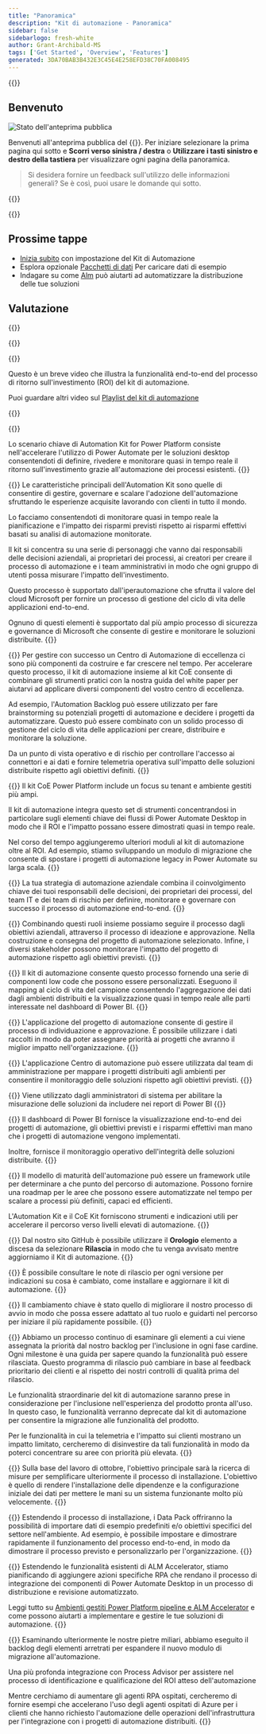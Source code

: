 ```yaml
---
title: "Panoramica"
description: "Kit di automazione - Panoramica"
sidebar: false
sidebarlogo: fresh-white
author: Grant-Archibald-MS
tags: ['Get Started', 'Overview', 'Features']
generated: 3DA70BAB3B432E3C45E4E258EFD38C70FA008495
---
```


<div class="optional">

{{<toc>}}

## Benvenuto

![Stato dell'anteprima pubblica](/images/illustrations/status-public-preview.svg)

Benvenuti all'anteprima pubblica del {{<product-name>}}. Per iniziare selezionare la prima pagina qui sotto e **Scorri verso sinistra / destra** o **Utilizzare i tasti sinistro e destro della tastiera** per visualizzare ogni pagina della panoramica.

> Si desidera fornire un feedback sull'utilizzo delle informazioni generali? Se è così, puoi usare le domande qui sotto.

</div>

{{<presentation slides="0,1,2,3,4,5,6,7,8,9,10,11,12,13,14,15,16,17,18,19,20">}}

<div class="optional">

{{<presentationStyles>}}

## Prossime tappe

- [Inizia subito](/it/get-started) con impostazione del Kit di Automazione
- Esplora opzionale [Pacchetti di dati](/it/features/datapacks) Per caricare dati di esempio
- Indagare su come [Alm](/it/features/alm) può aiutarti ad automatizzare la distribuzione delle tue soluzioni

## Valutazione

{{<questions name="/content/it/overview.json" completed="Grazie per aver fornito feedback" showNavigationButtons="false" locale="it">}}

</div>

{{<slideStyles>}}

{{<slide id="slide0" audio="" description="Overview Video" video="VNC0PWBTRwA">}}

Questo è un breve video che illustra la funzionalità end-to-end del processo di ritorno sull'investimento (ROI) del kit di automazione.

Puoi guardare altri video sul [Playlist del kit di automazione](https://www.youtube.com/playlist?list=PLi9EhCY4z99VlRg4j7D1Or6XfXbUcEWZy)

{{</slide>}}

{{<slide  id="slide1" audio="overview/Slide01.mp3" description="Automation Kit Overview" image="overview/Slide01.SVG" >}}

Lo scenario chiave di Automation Kit for Power Platform consiste nell'accelerare l'utilizzo di Power Automate per le soluzioni desktop consentendoti di definire, rivedere e monitorare quasi in tempo reale il ritorno sull'investimento grazie all'automazione dei processi esistenti.
{{</slide>}}

{{<slide  id="slide2" audio="overview/Slide02.mp3" description="Automation Kit Features" image="overview/Slide02.SVG" >}}
Le caratteristiche principali dell'Automation Kit sono quelle di consentire di gestire, governare e scalare l'adozione dell'automazione sfruttando le esperienze acquisite lavorando con clienti in tutto il mondo.

Lo facciamo consentendoti di monitorare quasi in tempo reale la pianificazione e l'impatto dei risparmi previsti rispetto ai risparmi effettivi basati su analisi di automazione monitorate.

Il kit si concentra su una serie di personaggi che vanno dai responsabili delle decisioni aziendali, ai proprietari dei processi, ai creatori per creare il processo di automazione e i team amministrativi in modo che ogni gruppo di utenti possa misurare l'impatto dell'investimento.

Questo processo è supportato dall'iperautomazione che sfrutta il valore del cloud Microsoft per fornire un processo di gestione del ciclo di vita delle applicazioni end-to-end.

Ognuno di questi elementi è supportato dal più ampio processo di sicurezza e governance di Microsoft che consente di gestire e monitorare le soluzioni distribuite.
{{</slide>}}

{{<slide  id="slide3" audio="overview/Slide03.mp3" description="Automation Center of Excellence Overview" image="overview/Slide03.SVG" >}}
Per gestire con successo un Centro di Automazione di eccellenza ci sono più componenti da costruire e far crescere nel tempo. Per accelerare questo processo, il kit di automazione insieme al kit CoE consente di combinare gli strumenti pratici con la nostra guida del white paper per aiutarvi ad applicare diversi componenti del vostro centro di eccellenza.

Ad esempio, l'Automation Backlog può essere utilizzato per fare brainstorming su potenziali progetti di automazione e decidere i progetti da automatizzare. Questo può essere combinato con un solido processo di gestione del ciclo di vita delle applicazioni per creare, distribuire e monitorare la soluzione.

Da un punto di vista operativo e di rischio per controllare l'accesso ai connettori e ai dati e fornire telemetria operativa sull'impatto delle soluzioni distribuite rispetto agli obiettivi definiti.
{{</slide>}}

{{<slide  id="slide4" audio="overview/Slide04.mp3" description="Automation Kit vs CoE Kit" image="overview/Slide04.SVG" >}}
Il kit CoE Power Platform include un focus su tenant e ambiente gestiti più ampi.

Il kit di automazione integra questo set di strumenti concentrandosi in particolare sugli elementi chiave dei flussi di Power Automate Desktop in modo che il ROI e l'impatto possano essere dimostrati quasi in tempo reale.

Nel corso del tempo aggiungeremo ulteriori moduli al kit di automazione oltre al ROI. Ad esempio, stiamo sviluppando un modulo di migrazione che consente di spostare i progetti di automazione legacy in Power Automate su larga scala.
{{</slide>}}

{{<slide  id="slide5" audio="overview/Slide05.mp3" description="Corporate Automation Strategy" image="overview/Slide05.SVG" >}}
La tua strategia di automazione aziendale combina il coinvolgimento chiave dei tuoi responsabili delle decisioni, dei proprietari dei processi, del team IT e dei team di rischio per definire, monitorare e governare con successo il processo di automazione end-to-end.
{{</slide>}}

{{<slide  id="slide6" audio="overview/Slide06.mp3" description="Corporate Automation Strategy" image="overview/Slide06.SVG" >}}
Combinando questi ruoli insieme possiamo seguire il processo dagli obiettivi aziendali, attraverso il processo di ideazione e approvazione. Nella costruzione e consegna del progetto di automazione selezionato. Infine, i diversi stakeholder possono monitorare l'impatto del progetto di automazione rispetto agli obiettivi previsti.
{{</slide>}}

{{<slide  id="slide7" audio="overview/Slide07.mp3" description="Leveraging Automation Kit" image="overview/Slide07.SVG" >}}
Il kit di automazione consente questo processo fornendo una serie di componenti low code che possono essere personalizzati. Eseguono il mapping al ciclo di vita del campione consentendo l'aggregazione dei dati dagli ambienti distribuiti e la visualizzazione quasi in tempo reale alle parti interessate nel dashboard di Power BI.
{{</slide>}}

{{<slide  id="slide8" audio="overview/Slide08.mp3" description="Automation Projects" image="overview/Slide08.SVG" >}}
L'applicazione del progetto di automazione consente di gestire il processo di individuazione e approvazione. È possibile utilizzare i dati raccolti in modo da poter assegnare priorità ai progetti che avranno il miglior impatto nell'organizzazione.
{{</slide>}}

{{<slide  id="slide9" audio="overview/Slide09.mp3" description="Automation Center" image="overview/Slide09.SVG" >}}
L'applicazione Centro di automazione può essere utilizzata dal team di amministrazione per mappare i progetti distribuiti agli ambienti per consentire il monitoraggio delle soluzioni rispetto agli obiettivi previsti.
{{</slide>}}

{{<slide  id="slide10" audio="overview/Slide10.mp3" description="Automation Solution Manager" image="overview/Slide10.SVG" >}}
Viene utilizzato dagli amministratori di sistema per abilitare la misurazione delle soluzioni da includere nei report di Power BI
{{</slide>}}

{{<slide  id="slide11" audio="overview/Slide11.mp3" description="Power BI Dashboard" image="overview/Slide11.SVG" >}}
Il dashboard di Power BI fornisce la visualizzazione end-to-end dei progetti di automazione, gli obiettivi previsti e i risparmi effettivi man mano che i progetti di automazione vengono implementati.

Inoltre, fornisce il monitoraggio operativo dell'integrità delle soluzioni distribuite.
{{</slide>}}

{{<slide  id="slide12" audio="overview/Slide12.mp3" description="Automation Maturity Model" image="overview/Slide12.SVG" >}}
Il modello di maturità dell'automazione può essere un framework utile per determinare a che punto del percorso di automazione. Possono fornire una roadmap per le aree che possono essere automatizzate nel tempo per scalare a processi più definiti, capaci ed efficienti.

L'Automation Kit e il CoE Kit forniscono strumenti e indicazioni utili per accelerare il percorso verso livelli elevati di automazione.
{{</slide>}}

{{<slide  id="slide13" audio="overview/Slide13.mp3" description="Monitor Automation Kit Releases" image="overview/Slide13.SVG" >}}
Dal nostro sito GitHub è possibile utilizzare il **Orologio** elemento a discesa da selezionare **Rilascia** in modo che tu venga avvisato mentre aggiorniamo il Kit di automazione.
{{</slide>}}

{{<slide  id="slide14" audio="overview/Slide14.mp3" description="Automation Kit Release" image="overview/Slide14-Nov2022.SVG" >}}
È possibile consultare le note di rilascio per ogni versione per indicazioni su cosa è cambiato, come installare e aggiornare il kit di automazione.
{{</slide>}}

{{<slide  id="slide15" audio="overview/Slide15.mp3" description="Automation Kit Getting Started" image="overview/Slide15.SVG" >}}
Il cambiamento chiave è stato quello di migliorare il nostro processo di avvio in modo che possa essere adattato al tuo ruolo e guidarti nel percorso per iniziare il più rapidamente possibile.
{{</slide>}}

{{<slide  id="slide16" audio="overview/Slide16.mp3" description="What's Next" image="overview/Slide16.SVG" >}}
Abbiamo un processo continuo di esaminare gli elementi a cui viene assegnata la priorità dal nostro backlog per l'inclusione in ogni fase cardine. Ogni milestone è una guida per sapere quando la funzionalità può essere rilasciata. Questo programma di rilascio può cambiare in base al feedback prioritario dei clienti e al rispetto dei nostri controlli di qualità prima del rilascio.

Le funzionalità straordinarie del kit di automazione saranno prese in considerazione per l'inclusione nell'esperienza del prodotto pronta all'uso. In questo caso, le funzionalità verranno deprecate dal kit di automazione per consentire la migrazione alle funzionalità del prodotto.

Per le funzionalità in cui la telemetria e l'impatto sui clienti mostrano un impatto limitato, cercheremo di disinvestire da tali funzionalità in modo da poterci concentrare su aree con priorità più elevata.
{{</slide>}}

{{<slide  id="slide17" audio="overview/Slide17.mp3" description="Simplifying the Install Process" image="overview/Slide17.SVG" >}}
Sulla base del lavoro di ottobre, l'obiettivo principale sarà la ricerca di misure per semplificare ulteriormente il processo di installazione. L'obiettivo è quello di rendere l'installazione delle dipendenze e la configurazione iniziale dei dati per mettere le mani su un sistema funzionante molto più velocemente.
{{</slide>}}

{{<slide  id="slide18" audio="overview/Slide18.mp3" description="Sample Data" image="overview/Slide18.SVG" >}}
Estendendo il processo di installazione, i Data Pack offriranno la possibilità di importare dati di esempio predefiniti e/o obiettivi specifici del settore nell'ambiente. Ad esempio, è possibile impostare e dimostrare rapidamente il funzionamento del processo end-to-end, in modo da dimostrare il processo previsto e personalizzarlo per l'organizzazione.
{{</slide>}}

{{<slide  id="slide19" audio="overview/Slide19.mp3" description="End to end ALM" image="overview/Slide19.SVG" >}}
Estendendo le funzionalità esistenti di ALM Accelerator, stiamo pianificando di aggiungere azioni specifiche RPA che rendano il processo di integrazione dei componenti di Power Automate Desktop in un processo di distribuzione e revisione automatizzato.

Leggi tutto su [Ambienti gestiti Power Platform pipeline e ALM Accelerator](/it/features/alm) e come possono aiutarti a implementare e gestire le tue soluzioni di automazione.
{{</slide>}}

{{<slide  id="slide20" audio="overview/Slide20.mp3" description="Futures" image="overview/Slide20.SVG" >}}
Esaminando ulteriormente le nostre pietre miliari, abbiamo eseguito il backlog degli elementi arretrati per espandere il nuovo modulo di migrazione all'automazione.

Una più profonda integrazione con Process Advisor per assistere nel processo di identificazione e qualificazione del ROI atteso dell'automazione

Mentre cerchiamo di aumentare gli agenti RPA ospitati, cercheremo di fornire esempi che accelerano l'uso degli agenti ospitati di Azure per i clienti che hanno richiesto l'automazione delle operazioni dell'infrastruttura per l'integrazione con i progetti di automazione distribuiti.
{{</slide>}}
